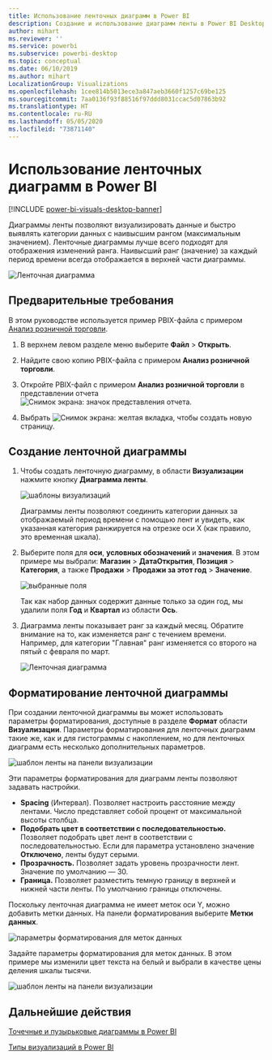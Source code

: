 ```yaml
---
title: Использование ленточных диаграмм в Power BI
description: Создание и использование диаграмм ленты в Power BI Desktop
author: mihart
ms.reviewer: ''
ms.service: powerbi
ms.subservice: powerbi-desktop
ms.topic: conceptual
ms.date: 06/10/2019
ms.author: mihart
LocalizationGroup: Visualizations
ms.openlocfilehash: 1cee814b5013ece3a847aeb3660f1257c69be125
ms.sourcegitcommit: 7aa0136f93f88516f97ddd8031ccac5d07863b92
ms.translationtype: HT
ms.contentlocale: ru-RU
ms.lasthandoff: 05/05/2020
ms.locfileid: "73871140"
---
```

# <a name="use-ribbon-charts-in-power-bi"></a>Использование ленточных диаграмм в Power BI

[!INCLUDE [power-bi-visuals-desktop-banner](../includes/power-bi-visuals-desktop-banner.md)]

Диаграммы ленты позволяют визуализировать данные и быстро выявлять категории данных с наивысшим рангом (максимальным значением). Ленточные диаграммы лучше всего подходят для отображения изменений ранга. Наивысший ранг (значение) за каждый период времени всегда отображается в верхней части диаграммы. 

![Ленточная диаграмма](media/desktop-ribbon-charts/ribbon-charts-01.png)

## <a name="prerequisites"></a>Предварительные требования

В этом руководстве используется пример PBIX-файла с примером [Анализ розничной торговли](https://download.microsoft.com/download/9/6/D/96DDC2FF-2568-491D-AAFA-AFDD6F763AE3/Retail%20Analysis%20Sample%20PBIX.pbix).

1. В верхнем левом разделе меню выберите **Файл** > **Открыть**.
   
2. Найдите свою копию PBIX-файла с примером **Анализ розничной торговли**.

1. Откройте PBIX-файл с примером **Анализ розничной торговли** в представлении отчета ![Снимок экрана: значок представления отчета](media/power-bi-visualization-kpi/power-bi-report-view.png).

1. Выбрать ![Снимок экрана: желтая вкладка,](media/power-bi-visualization-kpi/power-bi-yellow-tab.png) чтобы создать новую страницу.

## <a name="create-a-ribbon-chart"></a>Создание ленточной диаграммы

1. Чтобы создать ленточную диаграмму, в области **Визуализации** нажмите кнопку **Диаграмма ленты**.

    ![шаблоны визуализаций](media/desktop-ribbon-charts/power-bi-template.png)

    Диаграммы ленты позволяют соединить категории данных за отображаемый период времени с помощью лент и увидеть, как указанная категория ранжируется на отрезке оси X (как правило, это временная шкала).

2. Выберите поля для **оси**, **условных обозначений** и **значения**.  В этом примере мы выбрали: **Магазин** > **ДатаОткрытия**, **Позиция** > **Категория**, а также **Продажи** > **Продажи за этот год** > **Значение**.  

    ![выбранные поля](media/desktop-ribbon-charts/power-bi-ribbon-values.png)

    Так как набор данных содержит данные только за один год, мы удалили поля **Год** и **Квартал** из области **Ось**.

3. Диаграмма ленты показывает ранг за каждый месяц. Обратите внимание на то, как изменяется ранг с течением времени. Например, для категории "Главная" ранг изменяется со второго на пятый с февраля по март.

    ![Ленточная диаграмма](media/desktop-ribbon-charts/power-bi-ribbon.png)

## <a name="format-a-ribbon-chart"></a>Форматирование ленточной диаграммы
При создании ленточной диаграммы вы может использовать параметры форматирования, доступные в разделе **Формат** области **Визуализации**. Параметры форматирования для ленточных диаграмм такие же, как и для гистограммы с накоплением, но для ленточных диаграмм есть несколько дополнительных параметров.

![шаблон ленты на панели визуализации](media/desktop-ribbon-charts/power-bi-format-ribbon.png)

Эти параметры форматирования для диаграмм ленты позволяют задавать настройки.

* **Spacing** (Интервал). Позволяет настроить расстояние между лентами. Число представляет собой процент от максимальной высоты столбца.
* **Подобрать цвет в соответствии с последовательностью.** Позволяет подобрать цвет лент в соответствии с последовательностью. Если для параметра установлено значение **Отключено**, ленты будут серыми.
* **Прозрачность.** Позволяет задать уровень прозрачности лент. Значение по умолчанию — 30.
* **Граница.** Позволяет разместить темную границу в верхней и нижней части ленты. По умолчанию границы отключены.

Поскольку ленточная диаграмма не имеет меток оси Y, можно добавить метки данных. На панели форматирования выберите **Метки данных**. 

![параметры форматирования для меток данных](media/desktop-ribbon-charts/power-bi-labels.png)

Задайте параметры форматирования для меток данных. В этом примере мы изменили цвет текста на белый и выбрали в качестве цены деления шкалы тысячи.

![шаблон ленты на панели визуализации](media/desktop-ribbon-charts/power-bi-data-labels.png)

## <a name="next-steps"></a>Дальнейшие действия

[Точечные и пузырьковые диаграммы в Power BI](power-bi-visualization-scatter.md)

[Типы визуализаций в Power BI](power-bi-visualization-types-for-reports-and-q-and-a.md)
